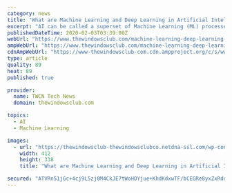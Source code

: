 ```yaml
---
category: news
title: "What are Machine Learning and Deep Learning in Artificial Intelligence"
excerpt: "AI can be called a superset of Machine Learning (ML) processes, and Deep Learning (DL) processes. AI usually is an umbrella term that is used for ML and DL. Deep Learning is again, a subset of ..."
publishedDateTime: 2020-02-03T03:39:00Z
webUrl: "https://www.thewindowsclub.com/machine-learning-deep-learning-artificial-intelligence"
ampWebUrl: "https://www.thewindowsclub.com/machine-learning-deep-learning-artificial-intelligence/amp"
cdnAmpWebUrl: "https://www-thewindowsclub-com.cdn.ampproject.org/c/s/www.thewindowsclub.com/machine-learning-deep-learning-artificial-intelligence/amp"
type: article
quality: 89
heat: 89
published: true

provider:
  name: TWCN Tech News
  domain: thewindowsclub.com

topics:
  - AI
  - Machine Learning

images:
  - url: "https://thewindowsclub-thewindowsclubco.netdna-ssl.com/wp-content/uploads/2020/01/aivsmlvsdl.png"
    width: 412
    height: 338
    title: "What are Machine Learning and Deep Learning in Artificial Intelligence"

secured: "ATVRn51jGc+4cj9L5zj0M4CkJE7tWoHOYjue+KhdKdxwTF/bCEGRe8yxZxRddpMuGc8yUjDmeI7t4m80AUXWx2UA580heAeH5kVMFHSwTZ96tHNHU6ym8hzvdJC2XQOV/5uW4yU0eZWqR+hQN/btRHrcsHv8eIaiEF7mazqbo+ax52K/C47Yth5EYbPdvfCz+i1Gmvfb9SFEszHPXty/r8FPoeBntEZry6oLK6iksd6rLIixOQTXmrwdyp3DmBzNGoyVf+6g9RezA3ICKl1qMfIzEihIAgoqJOA4Nk+JIe9XOkTgz9ucY5hxsLoVSeNt;WWu2Y6CnC6KBtq/knCM9Cw=="
---
```


